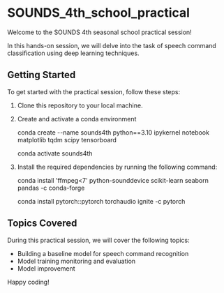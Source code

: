 # SOUNDS_4th_school_practical

Welcome to the SOUNDS 4th seasonal school practical session!

In this hands-on session, we will delve into the task of speech command classification using deep learning techniques.

## Getting Started

To get started with the practical session, follow these steps:

1. Clone this repository to your local machine.
2. Create and activate a conda environment

    conda create --name sounds4th python==3.10 ipykernel notebook matplotlib tqdm scipy tensorboard

    conda activate sounds4th

2. Install the required dependencies by running the following command:
    
    conda install 'ffmpeg<7' python-sounddevice scikit-learn seaborn pandas -c conda-forge

    conda install pytorch::pytorch torchaudio ignite -c pytorch

## Topics Covered

During this practical session, we will cover the following topics:

- Building a baseline model for speech command recognition
- Model training monitoring and evaluation
- Model improvement


Happy coding!